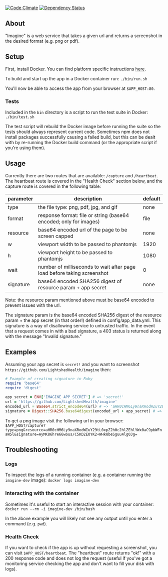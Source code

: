 [![Code Climate](https://codeclimate.com/github/LightshedHealth/imagine/badges/gpa.svg)](https://codeclimate.com/github/LightshedHealth/imagine)
[![Dependency Status](https://david-dm.org/LightshedHealth/imagine.svg)](https://david-dm.org/LightshedHealth/imagine)

## About

"Imagine" is a web service that takes a given url and returns a screenshot in the desired format (e.g. png or pdf).

## Setup

First, install Docker. You can find platform specific instructions [here](https://docs.docker.com/engine/installation/).

To build and start up the app in a Docker container run: `./bin/run.sh`

You'll now be able to access the app from your browser at `$APP_HOST:80`.

### Tests

Included in the `bin` directory is a script to run the test suite in Docker: `./bin/test.sh`

The test script will rebuild the Docker image before running the suite so the tests should always represent current code.
Sometimes npm does not install packages successfully causing a failed build, but this can be dealt with by re-running
the Docker build command (or the appropriate script if you're using them).

## Usage

Currently there are two routes that are available: `/capture` and `/heartbeat`. The heartbeat route is covered in the
"Health Check" section below, and the capture route is covered in the following table:


|**parameter** | **description** | **default** |
| ------------ | --------------- | ----------- |
| type         | the file type: png, pdf, jpg, and gif | none |
| format       | response format: file or string (base64 encoded; only for images) | file |
| resource     | base64 encoded url of the page to be screen capped | none |
| w            | viewport width to be passed to phantomjs | 1920 |
| h            | viewport height to be passed to phantomjs | 1080 |
| wait         | number of milliseconds to wait after page load before taking screenshot | 0 |
| signature    | base64 encoded SHA256 digest of resource param + app secret | none |

Note: the resource param mentioned above must be base64 encoded to prevent issues with the url.

The signature param is the base64 encoded SHA256 digest of the resource param + the app secret (in that order!)
defined in config/app_data.yml. This signature is a way of disallowing service to untrusted traffic. In the event that
a request comes in with a bad signature, a 403 status is returned along with the message "Invalid signature."

## Examples

Assuming your app secret is `secret!` and you want to screenshot `https://github.com/LightshedHealth/imagine` then:

```ruby
# Example of creating signature in Ruby
require 'base64'
require 'digest'

app_secret = ENV['IMAGINE_APP_SECRET'] # => 'secret!'
url = 'https://github.com/LightshedHealth/imagine'
encoded_url = Base64.strict_encode64(url) # => 'aHR0cHM6Ly9naXRodWIuY29tL0xpZ2h0c2hlZEhlYWx0aC9pbWFnaW5l'
signature = Digest::SHA256.base64digest(encoded_url + app_secret) # => 'AyMK86hre66wous/C5KD2EOYK2+WHk8beSguu4lg0Jg='
```

To get a png image visit the following url in your browser:
`$APP_HOST/capture?type=png&resource=aHR0cHM6Ly9naXRodWIuY29tL0xpZ2h0c2hlZEhlYWx0aC9pbWFnaW5l&signature=AyMK86hre66wous/C5KD2EOYK2+WHk8beSguu4lg0Jg=`

## Troubleshooting

### Logs

To inspect the logs of a running container (e.g. a container running the `imagine-dev` image): `docker logs imagine-dev`

### Interacting with the container

Sometimes it's useful to start an interactive session with your container: `docker run --rm -i imagine-dev /bin/bash`

In the above example you will likely not see any output until you enter a command (e.g. `pwd`).


### Health Check

If you want to check if the app is up without requesting a screenshot, you can visit `$APP_HOST/heartbeat`.
The "heartbeat" route returns "ok!" with a 200 response code and does not log the request (useful if you've got a monitoring
service checking the app and don't want to fill your disk with logs).
